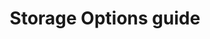 ---
pcx_content_type: navigation
title: Storage Options guide

external_link: /workers/platform/storage-options/
weight: 1
_build:
  publishResources: false
  render: never
---